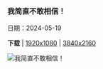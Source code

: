 ### 我简直不敢相信！

日期：2024-05-19

**下载**  |  [1920x1080](https://cn.bing.com/th?id=OHR.HoneycombBee_ZH-CN6572760814_1920x1080.jpg)  |  [3840x2160](https://cn.bing.com/th?id=OHR.HoneycombBee_ZH-CN6572760814_UHD.jpg)

![我简直不敢相信！](https://cn.bing.com/th?id=OHR.HoneycombBee_ZH-CN6572760814_1920x1080.jpg "蜜蜂照料蜂巢 (© Simun Ascic/Alamy Stock Photo)")

